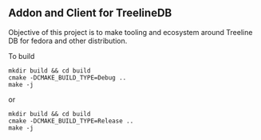 ## Addon and Client for TreelineDB

Objective of this project is to make tooling and ecosystem around Treeline DB for fedora and other distribution.

To build
```
mkdir build && cd build
cmake -DCMAKE_BUILD_TYPE=Debug .. 
make -j
```
or
```
mkdir build && cd build
cmake -DCMAKE_BUILD_TYPE=Release .. 
make -j
```